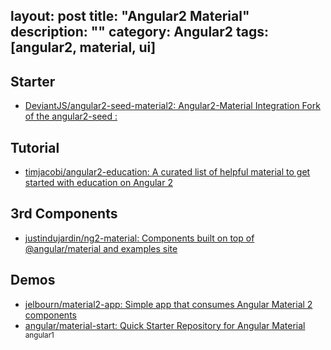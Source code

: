 layout: post
title: "Angular2 Material"
description: ""
category: Angular2
tags: [angular2, material, ui]
---

## Starter

- [DeviantJS/angular2-seed-material2: Angular2-Material Integration Fork of the angular2-seed :](https://github.com/DeviantJS/angular2-seed-material2)

## Tutorial

- [timjacobi/angular2-education: A curated list of helpful material to get started with education on Angular 2](https://github.com/timjacobi/angular2-education)

## 3rd Components

- [justindujardin/ng2-material: Components built on top of @angular/material and examples site](https://github.com/justindujardin/ng2-material)

## Demos

- [jelbourn/material2-app: Simple app that consumes Angular Material 2 components](https://github.com/jelbourn/material2-app)
- [angular/material-start: Quick Starter Repository for Angular Material](https://github.com/angular/material-start) <sup>angular1</sup>
